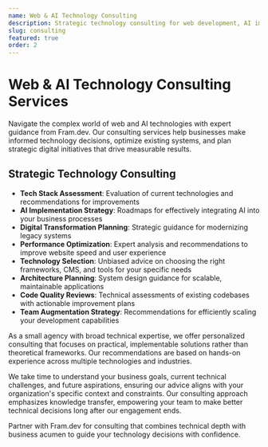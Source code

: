 ```yaml
---
name: Web & AI Technology Consulting
description: Strategic technology consulting for web development, AI implementation, and digital transformation to help businesses make informed decisions and future-proof their digital assets.
slug: consulting
featured: true
order: 2
---
```


# Web & AI Technology Consulting Services

Navigate the complex world of web and AI technologies with expert guidance from Fram.dev. Our consulting services help businesses make informed technology decisions, optimize existing systems, and plan strategic digital initiatives that drive measurable results.

## Strategic Technology Consulting

- **Tech Stack Assessment**: Evaluation of current technologies and recommendations for improvements
- **AI Implementation Strategy**: Roadmaps for effectively integrating AI into your business processes
- **Digital Transformation Planning**: Strategic guidance for modernizing legacy systems
- **Performance Optimization**: Expert analysis and recommendations to improve website speed and user experience
- **Technology Selection**: Unbiased advice on choosing the right frameworks, CMS, and tools for your specific needs
- **Architecture Planning**: System design guidance for scalable, maintainable applications
- **Code Quality Reviews**: Technical assessments of existing codebases with actionable improvement plans
- **Team Augmentation Strategy**: Recommendations for efficiently scaling your development capabilities

As a small agency with broad technical expertise, we offer personalized consulting that focuses on practical, implementable solutions rather than theoretical frameworks. Our recommendations are based on hands-on experience across multiple technologies and industries.

We take time to understand your business goals, current technical challenges, and future aspirations, ensuring our advice aligns with your organization's specific context and constraints. Our consulting approach emphasizes knowledge transfer, empowering your team to make better technical decisions long after our engagement ends.

Partner with Fram.dev for consulting that combines technical depth with business acumen to guide your technology decisions with confidence. 